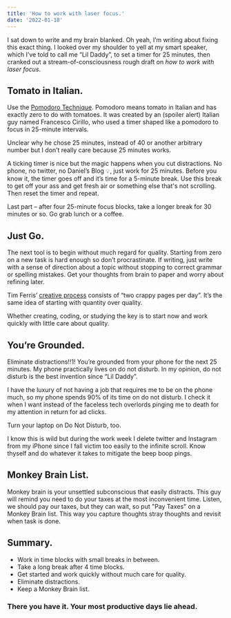 ```yaml
---
title: 'How to work with laser focus.'
date: '2022-01-18'
---
```


I sat down to write and my brain blanked.  Oh yeah, I’m writing about fixing this exact thing.  I looked over my shoulder to yell at my smart speaker, which I’ve told to call me “Lil Daddy”, to set a timer for 25 minutes, then cranked out a stream-of-consciousness rough draft on *how to work with laser focus*.

## Tomato in Italian.
Use the [Pomodoro Technique](https://en.wikipedia.org/wiki/Pomodoro_Technique).  Pomodoro means tomato in Italian and has exactly zero to do with tomatoes.  It was created by an (spoiler alert) Italian guy named Francesco Cirillo, who used a timer shaped like a pomodoro to focus in 25-minute intervals.

Unclear why he chose 25 minutes, instead of 40 or another arbitrary number but I don’t really care because 25 minutes works.

A ticking timer is nice but the magic happens when you cut distractions.  No phone, no twitter, no Daniel’s Blog 💡, just work for 25 minutes.  Before you know it, the timer goes off and it’s time for a 5-minute break.  Use this break to get off your ass and get fresh air or something else that's not scrolling. Then reset the timer and repeat.

Last part – after four 25-minute focus blocks, take a longer break for 30 minutes or so. Go grab lunch or a coffee.

## Just Go.
The next tool is to begin without much regard for quality.  Starting from zero on a new task is hard enough so don’t procrastinate.  If writing, just write with a sense of direction about a topic without stopping to correct grammar or spelling mistakes.  Get your thoughts from brain to paper and worry about refining later.

Tim Ferris’ [creative process](https://tim.blog/2013/12/09/the-ugly-new-york-times-bestseller-the-creative-process-in-action/) consists of “two crappy pages per day”.  It’s the same idea of starting with quantity over quality.

Whether creating, coding, or studying the key is to start now and work quickly with little care about quality.

## You’re Grounded.
Eliminate distractions!!1!  You’re grounded from your phone for the next 25 minutes.  My phone practically lives on do not disturb.  In my opinion, do not disturb is the best invention since “Lil Daddy”.

I have the luxury of not having a job that requires me to be on the phone much, so my phone spends 90% of its time on do not disturb.  I check it when I want instead of the faceless tech overlords pinging me to death for my attention in return for ad clicks.

Turn your laptop on Do Not Disturb, too.

I know this is wild but during the work week I delete twitter and Instagram from my iPhone since I fall victim too easily to the infinite scroll.  Know thyself and do whatever it takes to mitigate the beep boop pings.

## Monkey Brain List.
Monkey brain is your unsettled subconscious that easily distracts.  This guy will remind you need to do your taxes at the most inconvenient time.  Listen, we should pay our taxes, but they can wait, so put "Pay Taxes" on a Monkey Brain list.  This way you capture thoughts stray thoughts and revisit when task is done.

## Summary.
- Work in time blocks with small breaks in between.
- Take a long break after 4 time blocks.
- Get started and work quickly without much care for quality.
- Eliminate distractions.
- Keep a Monkey Brain list.

### There you have it.  Your most productive days lie ahead. 
